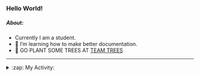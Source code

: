### Hello World!

##### About:
- Currently I am a student.
- 🌱 I’m learning how to make better documentation.
- 🌱 GO PLANT SOME TREES AT [TEAM TREES](https://teamtrees.org/)

---
<details>
  <summary>:zap: My Activity:</summary>
  
<!--START_SECTION:waka-->
![Code Time](http://img.shields.io/badge/Code%20Time-1%2C137%20hrs%2044%20mins-blue)

**I'm a Night 🦉** 

```text
🌞 Morning                1470 commits        ██░░░░░░░░░░░░░░░░░░░░░░░   09.37 % 
🌆 Daytime                5498 commits        █████████░░░░░░░░░░░░░░░░   35.06 % 
🌃 Evening                4522 commits        ███████░░░░░░░░░░░░░░░░░░   28.84 % 
🌙 Night                  4192 commits        ███████░░░░░░░░░░░░░░░░░░   26.73 % 
```
📅 **I'm Most Productive on Wednesday** 

```text
Monday                   2340 commits        ████░░░░░░░░░░░░░░░░░░░░░   14.92 % 
Tuesday                  2061 commits        ███░░░░░░░░░░░░░░░░░░░░░░   13.14 % 
Wednesday                3612 commits        ██████░░░░░░░░░░░░░░░░░░░   23.03 % 
Thursday                 1981 commits        ███░░░░░░░░░░░░░░░░░░░░░░   12.63 % 
Friday                   1525 commits        ██░░░░░░░░░░░░░░░░░░░░░░░   09.72 % 
Saturday                 1391 commits        ██░░░░░░░░░░░░░░░░░░░░░░░   08.87 % 
Sunday                   2772 commits        ████░░░░░░░░░░░░░░░░░░░░░   17.68 % 
```


📊 **This Week I Spent My Time On** 

```text
🔥 Editors: 
VS Code                  59 mins             █████████████████████████   100.00 % 

🐱‍💻 Projects: 
praise                   59 mins             █████████████████████████   100.00 % 
```


 Last Updated on 26/06/2023 13:12:27 UTC
<!--END_SECTION:waka-->
</details>
